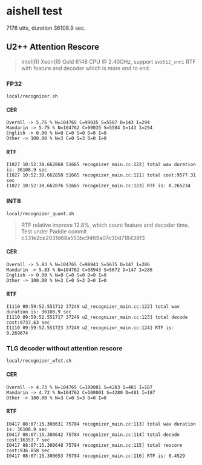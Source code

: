 # aishell test

7176 utts, duration 36108.9 sec.

## U2++ Attention Rescore

> Intel(R) Xeon(R) Gold 6148 CPU @ 2.40GHz, support `avx512_vnni`
> RTF with feature and decoder which is more end to end.

### FP32

`local/recognizer.sh`

#### CER

```
Overall -> 5.75 % N=104765 C=99035 S=5587 D=143 I=294
Mandarin -> 5.75 % N=104762 C=99035 S=5584 D=143 I=294
English -> 0.00 % N=0 C=0 S=0 D=0 I=0
Other -> 100.00 % N=3 C=0 S=3 D=0 I=0
```

#### RTF 

```
I1027 10:52:38.662868 51665 recognizer_main.cc:122] total wav duration is: 36108.9 sec
I1027 10:52:38.662858 51665 recognizer_main.cc:121] total cost:9577.31 sec
I1027 10:52:38.662876 51665 recognizer_main.cc:123] RTF is: 0.265234
```

### INT8

`local/recognizer_quant.sh`

> RTF relative improve 12.8%, which count feature and decoder time.
> Test under Paddle commit c331e2ce2031d68a553bc9469a07c30d718438f3  

#### CER

```
Overall -> 5.83 % N=104765 C=98943 S=5675 D=147 I=286
Mandarin -> 5.83 % N=104762 C=98943 S=5672 D=147 I=286
English -> 0.00 % N=0 C=0 S=0 D=0 I=0
Other -> 100.00 % N=3 C=0 S=3 D=0 I=0
```

#### RTF 

```
I1110 09:59:52.551712 37249 u2_recognizer_main.cc:122] total wav duration is: 36108.9 sec
I1110 09:59:52.551717 37249 u2_recognizer_main.cc:123] total decode cost:9737.63 sec
I1110 09:59:52.551723 37249 u2_recognizer_main.cc:124] RTF is: 0.269674
```

### TLG decoder without attention rescore

`local/recognizer_wfst.sh`

#### CER

```
Overall -> 4.73 % N=104765 C=100001 S=4283 D=481 I=187
Mandarin -> 4.72 % N=104762 C=100001 S=4280 D=481 I=187
Other -> 100.00 % N=3 C=0 S=3 D=0 I=0
```

#### RTF
```
I0417 08:07:15.300631 75784 recognizer_main.cc:113] total wav duration is: 36108.9 sec
I0417 08:07:15.300642 75784 recognizer_main.cc:114] total decode cost:16353.7 sec
I0417 08:07:15.300648 75784 recognizer_main.cc:115] total rescore cost:936.858 sec
I0417 08:07:15.300653 75784 recognizer_main.cc:116] RTF is: 0.4529
```